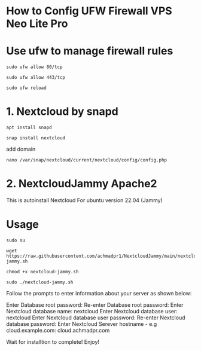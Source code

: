 # How to Config UFW Firewall VPS Neo Lite Pro
# Use ufw to manage firewall rules

```
sudo ufw allow 80/tcp
```
```
sudo ufw allow 443/tcp
```
```
sudo ufw reload
```

# 1. Nextcloud by snapd
```
apt install snapd
```
```
snap install nextcloud
```

add domain

```
nano /var/snap/nextcloud/current/nextcloud/config/config.php
```

# 2. NextcloudJammy Apache2
This is autoinstall Nextcloud For ubuntu version 22.04 (Jammy)

# Usage
```
sudo su
```
```
wget https://raw.githubusercontent.com/achmadpr1/NextcloudJammy/main/nextcloud-jammy.sh
```
```
chmod +x nextcloud-jammy.sh
```
```
sudo ./nextcloud-jammy.sh
```

Follow the prompts to enter information about your server as shown below:

Enter Database root password: Re-enter Database root password: Enter Nextcloud database name: nextcloud Enter Nextcloud database user: nextcloud Enter Nextcloud database user password: Re-enter Nextcloud database password: Enter Nextcloud Serever hostname - e.g cloud.example.com: cloud.achmadpr.com

Wait for installtion to complete!
Enjoy!
